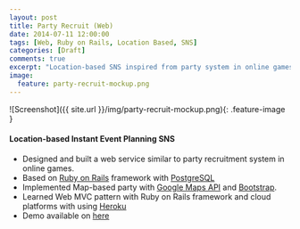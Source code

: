 ```yaml
---
layout: post
title: Party Recruit (Web)
date: 2014-07-11 12:00:00
tags: [Web, Ruby on Rails, Location Based, SNS]
categories: [Draft]
comments: true
excerpt: "Location-based SNS inspired from party system in online games"
image:
  feature: party-recruit-mockup.png 
---
```


![Screenshot]({{ site.url }}/img/party-recruit-mockup.png){: .feature-image }

#### Location-based Instant Event Planning SNS

* Designed and built a web service similar to party recruitment system in online games.
* Based on [Ruby on Rails](http://rubyonrails.org) framework with [PostgreSQL](http://www.postgresql.org)
* Implemented Map-based party with [Google Maps API](https://developers.google.com/maps/) and [Bootstrap](http://getbootstrap.com). 
* Learned Web MVC pattern with Ruby on Rails framework and cloud platforms with using [Heroku](https://www.heroku.com)
* Demo available on [here](http://partyrecruit.herokuapp.com/)